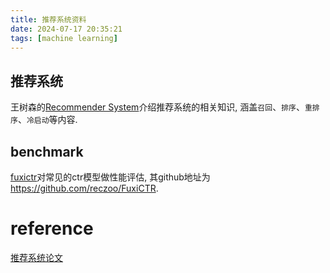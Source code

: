 ```yaml
---
title: 推荐系统资料
date: 2024-07-17 20:35:21
tags: [machine learning]
---
```



## 推荐系统

王树森的[Recommender System](https://github.com/wangshusen/RecommenderSystem)介绍推荐系统的相关知识, 涵盖`召回`、`排序`、`重排序`、`冷启动`等内容. 


## benchmark

[fuxictr](https://fuxictr.github.io/tutorials/v2.0/)对常见的ctr模型做性能评估, 其github地址为<https://github.com/reczoo/FuxiCTR>.


# reference

[推荐系统论文](https://mp.weixin.qq.com/s?src=11&timestamp=1721355446&ver=5391&signature=nazb-xSe8*XljrVQstDDvD3SSQMgcNd8er1t5VeR-GBKQylGe6vY2ohgCdBerjfK7Zjrfgcb*MuAj3I9K7u9tdDwbC65zTPbmotMkg*KQHj4iu4ALvd9ciUNKEKP-GKW&new=1)